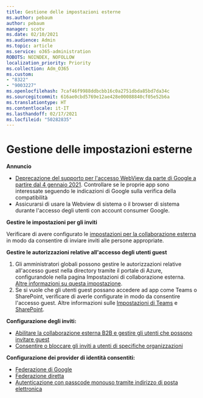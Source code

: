 ```yaml
---
title: Gestione delle impostazioni esterne
ms.author: pebaum
author: pebaum
manager: scotv
ms.date: 02/10/2021
ms.audience: Admin
ms.topic: article
ms.service: o365-administration
ROBOTS: NOINDEX, NOFOLLOW
localization_priority: Priority
ms.collection: Adm_O365
ms.custom:
- "8322"
- "9003227"
ms.openlocfilehash: 7caf46f9988ddbcbb16c0a2751dbda85bd7da34c
ms.sourcegitcommit: 616ae0cbd5769e12ae428e00088840cf05e52b6a
ms.translationtype: HT
ms.contentlocale: it-IT
ms.lasthandoff: 02/17/2021
ms.locfileid: "50282835"
---
```

# <a name="managing-external-settings"></a>Gestione delle impostazioni esterne

**Annuncio**

- [Deprecazione del supporto per l'accesso WebView da parte di Google a partire dal 4 gennaio 2021](https://docs.microsoft.com/azure/active-directory/external-identities/google-federation?WT.mc_id=Portal-Microsoft_Azure_Support#deprecation-of-webview-sign-in-support). Controllare se le proprie app sono interessate seguendo le indicazioni di Google sulla verifica della compatibilità
- Assicurarsi di usare la Webview di sistema o il browser di sistema durante l'accesso degli utenti con account consumer Google.

**Gestire le impostazioni per gli inviti**

Verificare di avere configurato le [impostazioni per la collaborazione esterna](https://docs.microsoft.com/azure/active-directory/external-identities/delegate-invitations?WT.mc_id=Portal-Microsoft_Azure_Support) in modo da consentire di inviare inviti alle persone appropriate.

**Gestire le autorizzazioni relative all'accesso degli utenti guest**

1. Gli amministratori globali possono gestire le autorizzazioni relative all'accesso guest nella directory tramite il portale di Azure, configurandole nella pagina Impostazioni di collaborazione esterna. [Altre informazioni su questa impostazione](https://docs.microsoft.com/azure/active-directory/fundamentals/users-default-permissions?WT.mc_id=Portal-Microsoft_Azure_Support).
2. Se si vuole che gli utenti guest possano accedere ad app come Teams o SharePoint, verificare di averle configurate in modo da consentire l'accesso guest. Altre informazioni sulle [Impostazioni di Teams](https://docs.microsoft.com/microsoftteams/guest-access?WT.mc_id=Portal-Microsoft_Azure_Support) e [SharePoint](https://docs.microsoft.com/sharepoint/external-sharing-overview?WT.mc_id=Portal-Microsoft_Azure_Support).

**Configurazione degli inviti:**

- [Abilitare la collaborazione esterna B2B e gestire gli utenti che possono invitare guest](https://docs.microsoft.com/azure/active-directory/b2b/delegate-invitations?WT.mc_id=Portal-Microsoft_Azure_Support)
- [Consentire o bloccare gli inviti a utenti di specifiche organizzazioni](https://docs.microsoft.com/azure/active-directory/b2b/allow-deny-list?WT.mc_id=Portal-Microsoft_Azure_Support)

**Configurazione dei provider di identità consentiti:**

- [Federazione di Google](https://docs.microsoft.com/azure/active-directory/b2b/google-federation?WT.mc_id=Portal-Microsoft_Azure_Support)
- [Federazione diretta](https://docs.microsoft.com/azure/active-directory/b2b/direct-federation?WT.mc_id=Portal-Microsoft_Azure_Support)
- [Autenticazione con passcode monouso tramite indirizzo di posta elettronica](https://docs.microsoft.com/azure/active-directory/b2b/one-time-passcode?WT.mc_id=Portal-Microsoft_Azure_Support)
